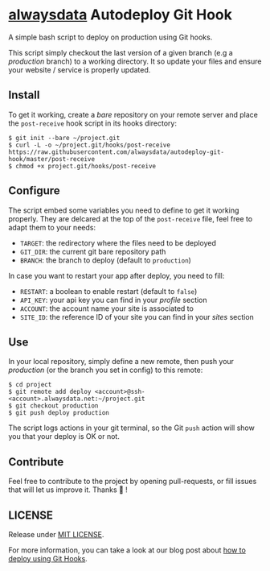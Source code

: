 # [alwaysdata] Autodeploy Git Hook

A simple bash script to deploy on production using Git hooks.

This script simply checkout the last version of a given branch (e.g a _production_ branch) to a working directory. It so update your files and ensure your website / service is properly updated.


## Install

To get it working, create a _bare_ repository on your remote server and place the `post-receive` hook script in its hooks directory:

```shell
$ git init --bare ~/project.git
$ curl -L -o ~/project.git/hooks/post-receive https://raw.githubusercontent.com/alwaysdata/autodeploy-git-hook/master/post-receive
$ chmod +x project.git/hooks/post-receive
```


## Configure

The script embed some variables you need to define to get it working properly. They are delcared at the top of the `post-receive` file, feel free to adapt them to your needs:

- `TARGET`: the redirectory where the files need to be deployed
- `GIT_DIR`: the current git bare repository path
- `BRANCH`: the branch to deploy (default to `production`)

In case you want to restart your app after deploy, you need to fill:

- `RESTART`: a boolean to enable restart (default to `false`)
- `API_KEY`: your api key you can find in your _profile_ section
- `ACCOUNT`: the account name your site is associated to
- `SITE_ID`: the reference ID of your site you can find in your _sites_ section


## Use

In your local repository, simply define a new remote, then push your _production_ (or the branch you set in config) to this remote:

```shell
$ cd project
$ git remote add deploy <account>@ssh-<account>.alwaysdata.net:~/project.git
$ git checkout production
$ git push deploy production
```

The script logs actions in your git terminal, so the Git `push` action will show you that your deploy is OK or not.


## Contribute

Feel free to contribute to the project by opening pull-requests, or fill issues that will let us improve it. Thanks :beers: !


## LICENSE

Release under [MIT LICENSE].


For more information, you can take a look at our blog post about [how to deploy using Git Hooks].

[alwaysdata]: https://alwaysdata.com
[how to deploy using git hooks]: https://blog.alwaysdata.com/
[mit license]: ./LICENSE
